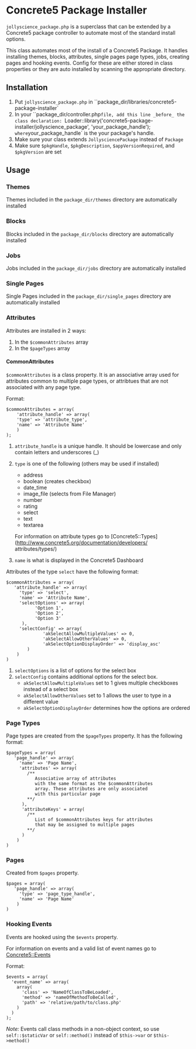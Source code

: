 Concrete5 Package Installer
===========================

`jollyscience_package.php` is a superclass that can be extended
by a Concrete5 package controller to automate most of the standard
install options.


This class automates most of the install of a Concrete5 Package.
It handles installing themes, blocks, attributes, single pages
page types, jobs, creating pages and hooking events. Config for
these are either stored in class properties or they are auto installed
by scanning the appropriate directory.

## Installation

1. Put `jollyscience_package.php` in ``package_dir/libraries/concrete5-package-installer`
2. In your ``package_dir/controller.php` file, add this line _before_ the class declaration: 
`Loader::library('concrete5-package-installer/jollyscience_package', 'your_package_handle');` 
where `your_package_handle` is the your package's handle.
3. Make sure your class extends `JollysciencePackage` instead of `Package`
4. Make sure `$pkgHandle`, `$pkgDescription`, `$appVersionRequired`, and `$pkgVersion` are set 

## Usage

### Themes

Themes included in the `package_dir/themes` directory are automatically installed

### Blocks

Blocks included in the `package_dir/blocks` directory are automatically installed

### Jobs

Jobs included in the `package_dir/jobs` directory are automatically installed

### Single Pages

Single Pages included in the `package_dir/single_pages` directory are automatically installed

### Attributes

Attributes are installed in 2 ways:

1. In the `$commonAttributes` array
2. In the `$pageTypes` array

#### CommonAttributes
`$commonAttributes` is a class property. It is an associative array used for attributes common to multiple page types, or attribtues that are not associated with any page type.

Format:

    $commonAttributes = array(
   		'attribute_handle' => array(
     	'type' => 'attribute_type',
     	'name' => 'Attribute Name'
      	)
    );

1. `attribute_handle` is a unique handle. It should be lowercase and only contain letters and underscores (_)
2. `type` is one of the following (others may be used if installed)
	* address
	* boolean (creates checkbox)
	* date_time
	* image_file (selects from File Manager)
	* number
	* rating
	* select
	* text
	* textarea
	
	For information on attribute types
	go to [Concrete5::Types](http://www.concrete5.org/documentation/developers/	attributes/types/)
3. `name` is what is displayed in the Concrete5 Dashboard

Attributes of the type `select` have the following format:

    $commonAttributes = array(
       'attribute_handle' => array(
         'type' => 'select',
         'name' => 'Attribute Name',
         'selectOptions' => array(
               'Option 1',
               'Option 2',
               'Option 3'
          ),
         'selectConfig' => array(
    	          'akSelectAllowMultipleValues' => 0,
    	          'akSelectAllowOtherValues' => 0,
    	          'akSelectOptionDisplayOrder' => 'display_asc'
        	)     
        )
    )

1. `selectOptions` is a list of options for the select box
2. `selectConfig` contains additional options for the select box. 
	* `akSelectAllowMultipleValues` set to 1 gives multiple checkboxes
	instead of a select box
	* `akSelectAllowOtherValues` set to 1 allows the user to type in a different value
	* `akSelectOptionDisplayOrder` determines how the options are ordered

### Page Types

Page types are created from the `$pageTypes` property. It has the following format:
    
    $pageTypes = array(
       'page_handle' => array(
         'name' => 'Page Name',
         'attributes' => array(
         	/**
               Associative array of attributes
               with the same format as the $commonAttributes
               array. These attributes are only associated
               with this particular page
          	**/
          ),
          'attributeKeys' = array(
            /**
               List of $commonAttributes keys for attributes
               that may be assigned to multiple pages
          	**/
          )
        )
    )

### Pages
Created from `$pages` property.

    $pages = array(
       'page_handle' => array(
         'type' => 'page_type_handle',
         'name' => 'Page Name'
        )
    )


### Hooking Events

Events are hooked using the `$events` property.

For information on events and a valid list of event
names go to [Concrete5::Events](http://www.concrete5.org/documentation/developers/system/events/)

Format:
  
    $events = array(
      'event_name' => array(
        array(
          'class' => 'NameOfClassToBeLoaded',
          'method' => 'nameOfMethodToBeCalled',
          'path' => 'relative/path/to/class.php'
        )
      )
    );

_Note:_ Events call class methods in a non-object context,
so use `self::$staticVar` or `self::method()` instead of `$this->var` or `$this->method()`